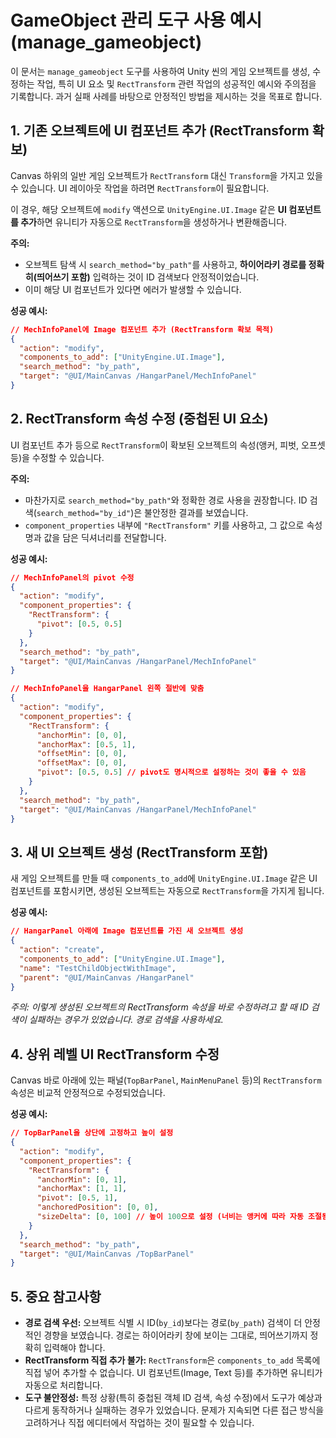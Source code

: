 # GameObject 관리 도구 사용 예시 (manage_gameobject)

이 문서는 `manage_gameobject` 도구를 사용하여 Unity 씬의 게임 오브젝트를 생성, 수정하는 작업, 특히 UI 요소 및 `RectTransform` 관련 작업의 성공적인 예시와 주의점을 기록합니다. 과거 실패 사례를 바탕으로 안정적인 방법을 제시하는 것을 목표로 합니다.

## 1. 기존 오브젝트에 UI 컴포넌트 추가 (RectTransform 확보)

Canvas 하위의 일반 게임 오브젝트가 `RectTransform` 대신 `Transform`을 가지고 있을 수 있습니다. UI 레이아웃 작업을 하려면 `RectTransform`이 필요합니다.

이 경우, 해당 오브젝트에 `modify` 액션으로 `UnityEngine.UI.Image` 같은 **UI 컴포넌트를 추가**하면 유니티가 자동으로 `RectTransform`을 생성하거나 변환해줍니다.

**주의:**
*   오브젝트 탐색 시 `search_method="by_path"`를 사용하고, **하이어라키 경로를 정확히(띄어쓰기 포함)** 입력하는 것이 ID 검색보다 안정적이었습니다.
*   이미 해당 UI 컴포넌트가 있다면 에러가 발생할 수 있습니다.

**성공 예시:**

```json
// MechInfoPanel에 Image 컴포넌트 추가 (RectTransform 확보 목적)
{
  "action": "modify",
  "components_to_add": ["UnityEngine.UI.Image"],
  "search_method": "by_path",
  "target": "@UI/MainCanvas /HangarPanel/MechInfoPanel"
}
```

## 2. RectTransform 속성 수정 (중첩된 UI 요소)

UI 컴포넌트 추가 등으로 `RectTransform`이 확보된 오브젝트의 속성(앵커, 피벗, 오프셋 등)을 수정할 수 있습니다.

**주의:**
*   마찬가지로 `search_method="by_path"`와 정확한 경로 사용을 권장합니다. ID 검색(`search_method="by_id"`)은 불안정한 결과를 보였습니다.
*   `component_properties` 내부에 `"RectTransform"` 키를 사용하고, 그 값으로 속성명과 값을 담은 딕셔너리를 전달합니다.

**성공 예시:**

```json
// MechInfoPanel의 pivot 수정
{
  "action": "modify",
  "component_properties": {
    "RectTransform": {
      "pivot": [0.5, 0.5]
    }
  },
  "search_method": "by_path",
  "target": "@UI/MainCanvas /HangarPanel/MechInfoPanel"
}
```

```json
// MechInfoPanel을 HangarPanel 왼쪽 절반에 맞춤
{
  "action": "modify",
  "component_properties": {
    "RectTransform": {
      "anchorMin": [0, 0],
      "anchorMax": [0.5, 1],
      "offsetMin": [0, 0],
      "offsetMax": [0, 0],
      "pivot": [0.5, 0.5] // pivot도 명시적으로 설정하는 것이 좋을 수 있음
    }
  },
  "search_method": "by_path",
  "target": "@UI/MainCanvas /HangarPanel/MechInfoPanel"
}
```

## 3. 새 UI 오브젝트 생성 (RectTransform 포함)

새 게임 오브젝트를 만들 때 `components_to_add`에 `UnityEngine.UI.Image` 같은 UI 컴포넌트를 포함시키면, 생성된 오브젝트는 자동으로 `RectTransform`을 가지게 됩니다.

**성공 예시:**

```json
// HangarPanel 아래에 Image 컴포넌트를 가진 새 오브젝트 생성
{
  "action": "create",
  "components_to_add": ["UnityEngine.UI.Image"],
  "name": "TestChildObjectWithImage",
  "parent": "@UI/MainCanvas /HangarPanel"
}
```
*주의: 이렇게 생성된 오브젝트의 RectTransform 속성을 바로 수정하려고 할 때 ID 검색이 실패하는 경우가 있었습니다. 경로 검색을 사용하세요.*

## 4. 상위 레벨 UI RectTransform 수정

Canvas 바로 아래에 있는 패널(`TopBarPanel`, `MainMenuPanel` 등)의 `RectTransform` 속성은 비교적 안정적으로 수정되었습니다.

**성공 예시:**

```json
// TopBarPanel을 상단에 고정하고 높이 설정
{
  "action": "modify",
  "component_properties": {
    "RectTransform": {
      "anchorMin": [0, 1],
      "anchorMax": [1, 1],
      "pivot": [0.5, 1],
      "anchoredPosition": [0, 0],
      "sizeDelta": [0, 100] // 높이 100으로 설정 (너비는 앵커에 따라 자동 조절됨)
    }
  },
  "search_method": "by_path",
  "target": "@UI/MainCanvas /TopBarPanel"
}
```

## 5. 중요 참고사항

*   **경로 검색 우선:** 오브젝트 식별 시 ID(`by_id`)보다는 경로(`by_path`) 검색이 더 안정적인 경향을 보였습니다. 경로는 하이어라키 창에 보이는 그대로, 띄어쓰기까지 정확히 입력해야 합니다.
*   **RectTransform 직접 추가 불가:** `RectTransform`은 `components_to_add` 목록에 직접 넣어 추가할 수 없습니다. UI 컴포넌트(Image, Text 등)를 추가하면 유니티가 자동으로 처리합니다.
*   **도구 불안정성:** 특정 상황(특히 중첩된 객체 ID 검색, 속성 수정)에서 도구가 예상과 다르게 동작하거나 실패하는 경우가 있었습니다. 문제가 지속되면 다른 접근 방식을 고려하거나 직접 에디터에서 작업하는 것이 필요할 수 있습니다. 
